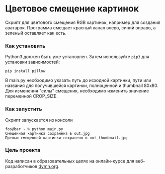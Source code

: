 # Цветовое смещение картинок

Скрипт для цветового смещения RGB картинок, например для создания аватарок.
Программа смещает красный канал влево, синий вправо, а зеленый оставляет как есть.

### Как установить

Python3 должен быть уже установлен. 
Затем используйте `pip3` для установки зависимостей:
```
pip install pillow
```
В main.py необходимо указать путь до исходной картинки, пути или названия для получившейся картинки, полноценной и thumbnail 80x80. 
Для изменения "силы" смещения, необходимо изменить значение переменной CROP_SIZE.

### Как запустить
Скрипт запускается из консоли
```shell
foo@bar ~ % python main.py 
Смещенная картинка сохранена в out.jpg
Превью смещенной картинки сохранено в out_thumbnail.jpg
```
### Цель проекта

Код написан в образовательных целях на онлайн-курсе для веб-разработчиков [dvmn.org](https://dvmn.org/).